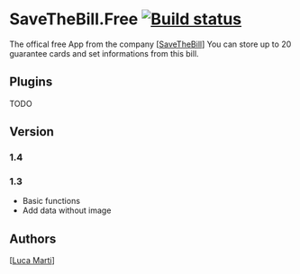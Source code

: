 # SaveTheBill.Free [![Build status](https://ci.appveyor.com/api/projects/status/cj90np6jt4d6clx1?svg=true)](https://ci.appveyor.com/project/zmartl/savethebill-free)

The offical free App from the company [[SaveTheBill](http://www.savethebill.ch/)]
You can store up to 20 guarantee cards and set informations from this bill. 

## Plugins
TODO

## Version
### 1.4

### 1.3
* Basic functions
* Add data without image

## Authors
[[Luca Marti](https://github.com/zmartl)]
